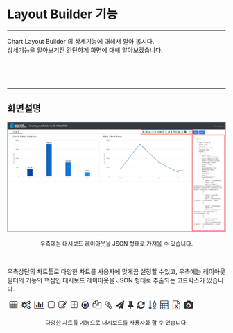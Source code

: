 # Layout Builder 기능

---

Chart Layout Builder 의 상세기능에 대해서 알아 봅시다.
<br>상세기능을 알아보기전 간단하게 화면에 대해 알아보겠습니다.

<br><br><br>

---

## 화면설명

![image-20230410111250028](images/file2/image-20230410111250028.png)

<p align="center"><font size="2m">우측에는 대시보드 레이아웃을 JSON 형태로 가져올 수 있습니다.</font></p>

<br>

우측상단의 차트툴로 다양한 차트를 사용자에 맞게끔 설정할 수있고, 우측에는 레이아웃빌더의 기능의 핵심인 대시보드 레이아웃을 JSON 형태로 추출되는 코드박스가 있습니다.

![image-20230410120148814](images/file2/image-20230410120148814.png)

<p align="center"><font size="2m">다양한 차트툴 기능으로 대시보드를 사용자화 할 수 있습니다.</font></p>

<br>

